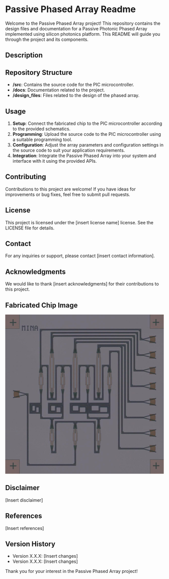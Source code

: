 # Passive Phased Array Readme

Welcome to the Passive Phased Array project! This repository contains the design files and documentation for a Passive Photonic Phased Array implemented using silicon photonics platform. This README will guide you through the project and its components.

## Description

## Repository Structure
- **/src**: Contains the source code for the PIC microcontroller.
- **/docs**: Documentation related to the project.
- **/design_files**: Files related to the design of the phased array.

## Usage
1. **Setup**: Connect the fabricated chip to the PIC microcontroller according to the provided schematics.
2. **Programming**: Upload the source code to the PIC microcontroller using a suitable programming tool.
3. **Configuration**: Adjust the array parameters and configuration settings in the source code to suit your application requirements.
4. **Integration**: Integrate the Passive Phased Array into your system and interface with it using the provided APIs.

## Contributing
Contributions to this project are welcome! If you have ideas for improvements or bug fixes, feel free to submit pull requests.

## License
This project is licensed under the [insert license name] license. See the LICENSE file for details.

## Contact
For any inquiries or support, please contact [insert contact information].

## Acknowledgments
We would like to thank [insert acknowledgments] for their contributions to this project.

## Fabricated Chip Image
![Fabricated Chip](Fabricated_chip.jpg)

## Disclaimer
[Insert disclaimer]

## References
[Insert references]

## Version History
- Version X.X.X: [Insert changes]
- Version X.X.X: [Insert changes]

Thank you for your interest in the Passive Phased Array project!
